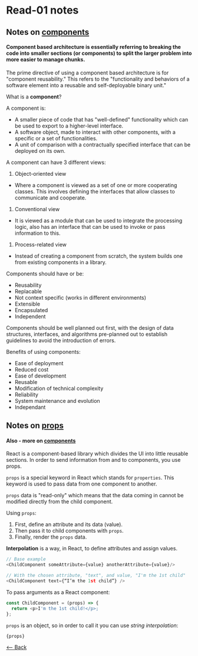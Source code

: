 # Read-01 notes

## Notes on [components](https://www.tutorialspoint.com/software_architecture_design/component_based_architecture.htm)

#### Component based architecture is essentially referring to breaking the code into smaller sections (or components) to split the larger problem into more easier to manage chunks.

The prime directive of using a component based architecture is for "component reusability." This refers to the "functionality and behaviors of a software element into a reusable and self-deployable binary unit."

What is a **component**?

A component is:
- A smaller piece of code that has "well-defined" functionality which can be used to export to a higher-level interface.
- A software object, made to interact with other components, with a specific or a set of functionalities.
- A unit of comparison with a contractually specified interface that can be deployed on its own.

A component can have 3 different views:
1. Object-oriented view
  - Where a component is viewed as a set of one or more cooperating classes. This involves defining the interfaces that allow classes to communicate and cooperate.
1. Conventional view
  - It is viewed as a module that can be used to integrate the processing logic, also has an interface that can be used to invoke or pass information to this.
1. Process-related view
  - Instead of creating a component from scratch, the system builds one from existing components in a library.

Components should have or be:
- Reusability
- Replacable
- Not context specific (works in different environments)
- Extensible
- Encapsulated
- Independent

Components should be well planned out first, with the design of data structures, interfaces, and algorithms pre-planned out to establish guidelines to avoid the introduction of errors.

Benefits of using components:
- Ease of deployment
- Reduced cost
- Ease of development
- Reusable
- Modification of technical complexity
- Reliability
- System maintenance and evolution
- Independant

## Notes on [props](https://itnext.io/what-is-props-and-how-to-use-it-in-react-da307f500da0)

#### Also - more on [components](https://codeburst.io/react-js-understanding-functional-class-components-e65d723e909)

React is a component-based library which divides the UI into little reusable sections. In order to send information from and to components, you use props.

`props` is a special keyword in React which stands for `properties`. This keyword is used to pass data from one component to another.

`props` data is "read-only" which means that the data coming in cannot be modified directly from the child component.

Using `props`:
1. First, define an attribute and its data (value).
1. Then pass it to child components with `props`.
1. Finally, render the `props` data.

**Interpolation** is a way, in React, to define attributes and assign values.

``` JavaScript
// Base example
<ChildComponent someAttribute={value} anotherAttribute={value}/>

// With the chosen attribute, "text", and value, "I'm the 1st child"
<ChildComponent text={“I’m the 1st child”} />
```

To pass arguments as a React component:

``` JavaScript
const ChildComponent = (props) => {  
  return <p>I'm the 1st child!</p>; 
};
```

`props` is an object, so in order to call it you can use *string interpolation*:

``` JavaScript
{props}
```

[<-- Back](ToC.md)
